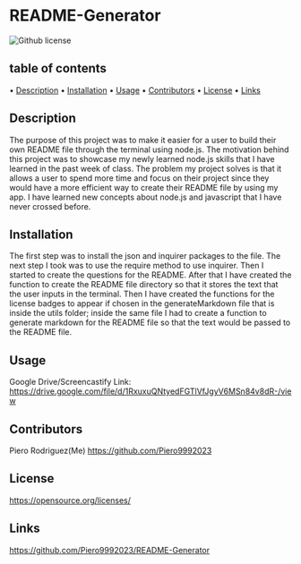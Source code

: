 # README-Generator 
  ![Github license](https://img.shields.io/badge/license--blue.svg)
  ## table of contents
  • [Description](#description)
  • [Installation](#installation)
  • [Usage](#usage)
  • [Contributors](#contributors)
  • [License](#license)
  • [Links](#links)
  ## Description
  The purpose of this project was to make it easier for a user to build their own README file through the terminal using node.js. The motivation behind this project was to showcase my newly learned node.js skills that I have learned in the past week of class. The problem my project solves is that it allows a user to spend more time and focus on their project since they would have a more efficient way to create their README file by using my app. I have learned new concepts about node.js and javascript that I have never crossed before. 
  ## Installation
  The first step was to install the json and inquirer packages to the file. The next step I took was to use the require method to use inquirer. Then I started to create the questions for the README. After that I have created the function to create the README file directory so that it stores the text that the user inputs in the terminal. Then I have created the functions for the license badges to appear if chosen in the generateMarkdown file that is inside the utils folder; inside the same file I had to create a function to generate markdown for the README file so that the text would be passed to the README file. 
  ## Usage
  Google Drive/Screencastify Link: https://drive.google.com/file/d/1RxuxuQNtyedFGTlVfJgyV6MSn84v8dR-/view 
  ## Contributors
  Piero Rodriguez(Me) https://github.com/Piero9992023 
  ## License
  
  https://opensource.org/licenses/
  ## Links
   https://github.com/Piero9992023/README-Generator 


